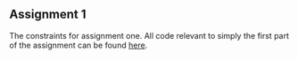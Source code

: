 ## Assignment 1
The constraints for assignment one. All code relevant to simply the first part of the assignment can be found [here](https://github.com/Frontear/ECommerceSystem/releases/tag/a1).